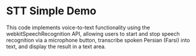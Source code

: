 # STT Simple Demo
This code implements voice-to-text functionality using the webkitSpeechRecognition API, allowing users to start and stop speech recognition via a microphone button, transcribe spoken Persian (Farsi) into text, and display the result in a text area.
